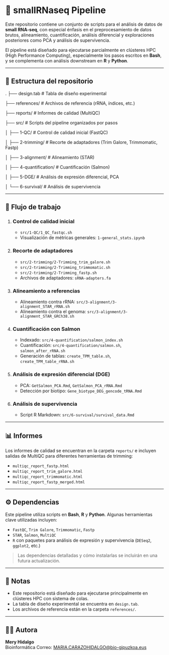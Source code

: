# 🧬 smallRNaseq Pipeline

Este repositorio contiene un conjunto de scripts para el análisis de datos de **small RNA-seq**, con especial énfasis en el preprocesamiento de datos brutos, alineamiento, cuantificación, análisis diferencial y exploraciones posteriores como PCA y análisis de supervivencia.

El pipeline está diseñado para ejecutarse parcialmente en clústeres HPC (High Performance Computing), especialmente los pasos escritos en **Bash**, y se complementa con análisis downstream en **R** y **Python**.

---

## 📁 Estructura del repositorio
.
├── design.tab # Tabla de diseño experimental

├── references/ # Archivos de referencia (rRNA, índices, etc.)

├── reports/ # Informes de calidad (MultiQC)

├── src/ # Scripts del pipeline organizados por pasos

│ ├── 1-QC/ # Control de calidad inicial (FastQC)

│ ├── 2-trimming/ # Recorte de adaptadores (Trim Galore, Trimmomatic, Fastp)

│ ├── 3-alignment/ # Alineamiento (STAR)

│ ├── 4-quantification/ # Cuantificación (Salmon)

│ ├── 5-DGE/ # Análisis de expresión diferencial, PCA

│ └── 6-survival/ # Análisis de supervivencia


---

## 🔁 Flujo de trabajo

1. ### Control de calidad inicial
   - `src/1-QC/1_QC_fastqc.sh`  
   - Visualización de métricas generales: `1-general_stats.ipynb`

2. ### Recorte de adaptadores
   - `src/2-trimming/2-Trimming_trim_galore.sh`
   - `src/2-trimming/2-Trimming_trimmomatic.sh`
   - `src/2-trimming/2-Trimming_fastp.sh`
   - Archivos de adaptadores: `sRNA-adapters.fa`

3. ### Alineamiento a referencias
   - Alineamiento contra rRNA: `src/3-alignment/3-alignment_STAR_rRNA.sh`
   - Alineamiento contra el genoma: `src/3-alignment/3-alignment_STAR_GRCh38.sh`

4. ### Cuantificación con Salmon
   - Indexado: `src/4-quantification/salmon_index.sh`
   - Cuantificación: `src/4-quantification/salmon.sh`, `salmon_after_rRNA.sh`
   - Generación de tablas: `create_TPM_table.sh`, `create_TPM_table_rRNA.sh`

5. ### Análisis de expresión diferencial (DGE)
   - PCA: `GetSalmon_PCA.Rmd`, `GetSalmon_PCA_rRNA.Rmd`
   - Detección por biotipo: `Gene_biotype_DEG_gencode_tRNA.Rmd`

6. ### Análisis de supervivencia
   - Script R Markdown: `src/6-survival/survival_data.Rmd`

---

## 📊 Informes

Los informes de calidad se encuentran en la carpeta `reports/` e incluyen salidas de MultiQC para diferentes herramientas de trimming:

- `multiqc_report_fastp.html`
- `multiqc_report_trim_galore.html`
- `multiqc_report_trimmomatic.html`
- `multiqc_report_fastp_merged.html`

---

## ⚙️ Dependencias

Este pipeline utiliza scripts en **Bash**, **R** y **Python**. Algunas herramientas clave utilizadas incluyen:

- `FastQC`, `Trim Galore`, `Trimmomatic`, `Fastp`
- `STAR`, `Salmon`, `MultiQC`
- `R` con paquetes para análisis de expresión y supervivencia (`DESeq2`, `ggplot2`, etc.)

> Las dependencias detalladas y cómo instalarlas se incluirán en una futura actualización.

---

## 📌 Notas

- Este repositorio está diseñado para ejecutarse principalmente en clústeres HPC con sistema de colas.
- La tabla de diseño experimental se encuentra en `design.tab`.
- Los archivos de referencia están en la carpeta `references/`.

---

## 🧑‍💻 Autora

**Mery Hidalgo**  
Bioinformática 
Correo: MARIA.CARAZOHIDALGO@bio-gipuzkoa.eus


